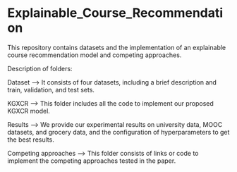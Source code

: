 # Explainable_Course_Recommendation
This repository contains datasets and the implementation of an explainable course recommendation model and competing approaches. 

Description of folders:

Dataset --> It consists of four datasets, including a brief description and train, validation, and test sets.

KGXCR --> This folder includes all the code to implement our proposed KGXCR model. 

Results --> We provide our experimental results on university data, MOOC datasets, and grocery data, and the configuration of hyperparameters to get the best results.

Competing approaches --> This folder consists of links or code to implement the competing approaches tested in the paper. 
